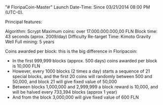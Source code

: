 "# FloripaCoin-Master" 
Launch Date-Time: Since 03/21/2014 08:00 PM (UTC-0).

Principal features:

Algorithm: Scrypt
Maximum coins: over 17.000.000.000,00 FLN
Block time: 43 seconds (aprox. 2009/day)
Difficulty Re-target Time: Kimoto Gravity Well
Full mining: 5 years

Coins awarded per block: this is the big difference in Floripacoin:
  - In the first 999,999 blocks (approx. 500 days) coins awarded per block is 10,000 FLN
  - However, every 1000 blocks (2 times a day) starts a sequence of 21 special blocks, and the first 20 coins will randomly between 500 and 50,000, and block 21 will give fixed value of 50,000
  - Between blocks 1,000,000 and 2,999,999 a block reward is 10,000, and will be halved every 733,394 blocks (approx 1 year)
  - And from the block 3,000,000 will give fixed value of 600 FLN


